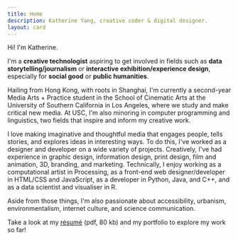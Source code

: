 ```yaml
---
title: Home
description: Katherine Yang, creative coder & digital designer.
layout: card
---
```


Hi! I'm Katherine.

I'm a **creative technologist** aspiring to get involved in fields such as **data storytelling/journalism** or **interactive exhibition/experience design**, especially for **social good** or **public humanities**.

Hailing from Hong Kong, with roots in Shanghai, I'm currently a second-year Media Arts + Practice student in the School of Cinematic Arts at the University of Southern California in Los Angeles, where we study and make critical new media. At USC, I'm also minoring in computer programming and linguistics, two fields that inspire and inform my creative work. 

I love making imaginative and thoughtful media that engages people, tells stories, and explores ideas in interesting ways. To do this, I've worked as a designer and developer on a wide variety of projects. Creatively, I've had experience in graphic design, information design, print design, film and animation, 3D, branding, and marketing. Technically, I enjoy working as a computational artist in Processing, as a front-end web designer/developer in <abbr>HTML/CSS</abbr> and JavaScript, as a developer in Python, Java, and C++, and as a data scientist and visualiser in R.

Aside from those things, I'm also passionate about accessibility, urbanism, environmentalism, internet culture, and science communication.

Take a look at my [résumé](/resume/yang-katherine-resume-201911.pdf) <span class="fileInfo">(pdf, 80 kb)</span> and my portfolio to explore my work so far!